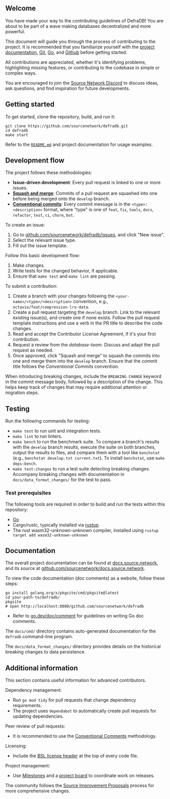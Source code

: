 ## Welcome
You have made your way to the contributing guidelines of DefraDB! You are about to be part of a wave making databases decentralized and more powerful.

This document will guide you through the process of contributing to the project. It is recommended that you familiarize yourself with the [project documentation](https://docs.source.network/), [Git](https://training.github.com/), [Go](https://go.dev/doc/install), and [Github](https://docs.github.com/) before getting started.

All contributions are appreciated, whether it's identifying problems, highlighting missing features, or contributing to the codebase in simple or complex ways.

You are encouraged to join the [Source Network Discord](discord.source.network) to discuss ideas, ask questions, and find inspiration for future developments.

## Getting started
To get started, clone the repository, build, and run it:
```shell
git clone https://github.com/sourcenetwork/defradb.git
cd defradb
make start
```

Refer to the [`README.md`](./README.md) and project documentation for usage examples.

## Development flow

The project follows these methodologies:

- **Issue-driven development**: Every pull request is linked to one or more issues.
- **[Squash and merge](https://docs.github.com/en/pull-requests/collaborating-with-pull-requests/incorporating-changes-from-a-pull-request/about-pull-request-merges)**: Commits of a pull request are squashed into one before being merged onto the `develop` branch.
- **[Conventional commits](https://www.conventionalcommits.org/en/v1.0.0/)**: Every commit message is in the `<type>: <description>` format, where "type" is one of `feat`, `fix`, `tools`, `docs`, `refactor`, `test`, `ci`, `chore`, `bot`.


To create an issue:
1. Go to [github.com/sourcenetwork/defradb/issues](https://github.com/sourcenetwork/defradb/issues), and click "New issue".
2. Select the relevant issue type.
3. Fill out the issue template.

Follow this basic development flow:
1. Make changes.
2. Write tests for the changed behavior, if applicable.
3. Ensure that `make test` and `make lint` are passing.

To submit a contribution:
1. Create a branch with your changes following the `<your-name>/<type>/<description>` convention, e.g., `octavio/feat/compression-lru-data`.
2. Create a pull request targeting the `develop` branch. Link to the relevant existing issue(s), and create one if none exists. Follow the pull request template instructions and use a verb in the PR title to describe the code changes.
3. Read and accept the Contributor License Agreement, if it's your first contribution.
4. Request a review from the *database-team*. Discuss and adapt the pull request as needed.
5. Once approved, click "Squash and merge" to squash the commits into one and merge them into the `develop` branch. Ensure that the commit title follows the *Conventional Commits* convention.


When introducing breaking changes, include the `BREAKING CHANGE` keyword in the commit message body, followed by a description of the change. This helps keep track of changes that may require additional attention or migration steps.

## Testing

Run the following commands for testing:

- `make test` to run unit and integration tests.
- `make lint` to run linters.
- `make bench` to run the benchmark suite. To compare a branch's results with the `develop` branch results, execute the suite on both branches, output the results to files, and compare them with a tool like `benchstat` (e.g., `benchstat develop.txt current.txt`). To install `benchstat`, use `make deps:bench`.
- `make test:changes` to run a test suite detecting breaking changes. Accompany breaking changes with documentation in `docs/data_format_changes/` for the test to pass.

### Test prerequisites

The following tools are required in order to build and run the tests within this repository:

- [Go](https://go.dev/doc/install)
- Cargo/rustc, typically installed via [rustup](https://www.rust-lang.org/tools/install)
- The rust wasm32-unknown-unknown compiler, installed using `rustup target add wasm32-unknown-unknown`

## Documentation
The overall project documentation can be found at [docs.source.network](https://docs.source.network), and its source at [github.com/sourcenetwork/docs.source.network](https://github.com/sourcenetwork/docs.source.network).

To view the code documentation (doc comments) as a website, follow these steps:
```shell
go install golang.org/x/pkgsite/cmd/pkgsite@latest
cd your-path-to/defradb/
pkgsite
# open http://localhost:8080/github.com/sourcenetwork/defradb
```
- Refer to [go.dev/doc/comment](https://go.dev/doc/comment) for guidelines on writing Go doc comments.

The `docs/cmd/` directory contains auto-generated documentation for the `defradb` command-line program.

The `docs/data_format_changes/` directory provides details on the historical breaking changes to data persistence.

## Additional information

This section contains useful information for advanced contributors.

Dependency management:
- Run `go mod tidy` for pull requests that change dependency requirements.
- The project uses `dependabot` to automatically create pull requests for updating dependencies.

Peer review of pull requests:
- It is recommended to use the [Conventional Comments](https://conventionalcomments.org/) methodology.

Licensing:
- Include the [BSL license header](./licenses/BSL.txt) at the top of every code file.

Project management:
- Use [Milestones](https://github.com/sourcenetwork/defradb/milestones) and a [project board](https://github.com/orgs/sourcenetwork/projects/3) to coordinate work on releases.

The community follows the [Source Improvement Proposals](https://github.com/sourcenetwork/SIPs/) process for more comprehensive changes.